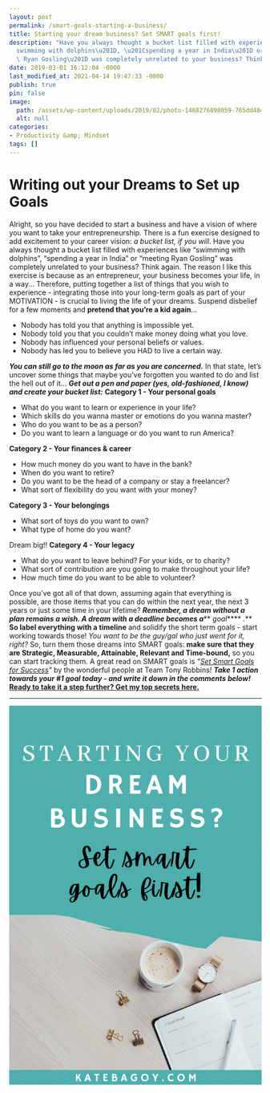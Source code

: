 ```yaml
---
layout: post
permalink: /smart-goals-starting-a-business/
title: Starting your dream business? Set SMART goals first!
description: "Have you always thought a bucket list filled with experiences like \u201C\
  swimming with dolphins\u201D, \u201Cspending a year in India\u201D or \u201Cmeeting\
  \ Ryan Gosling\u201D was completely unrelated to your business? Think again."
date: 2019-03-01 16:12:04 -0000
last_modified_at: 2021-04-14 19:47:33 -0000
publish: true
pin: false
image:
  path: /assets/wp-content/uploads/2019/02/photo-1468276898059-765dd484c793.jpeg
  alt: null
categories:
- Productivity &amp; Mindset
tags: []
---
```

# Writing out your Dreams to Set up Goals

Alright, so you have decided to start a business and have a vision of where you want to take your entrepreneurship. There is a fun exercise designed to add excitement to your career vision: _a bucket list, if you will_. Have you always thought a bucket list filled with experiences like “swimming with dolphins”, “spending a year in India” or “meeting Ryan Gosling” was completely unrelated to your business?  Think again. The reason I like this exercise is because as an entrepreneur, your business becomes your life, in a way... Therefore, putting together a list of things that you wish to experience - integrating those into your long-term goals as part of your MOTIVATION - is crucial to living the life of your dreams. Suspend disbelief for a few moments and **pretend that you’re a kid again**...

* Nobody has told you that anything is impossible yet.
* Nobody told you that you couldn’t make money doing what you love.
* Nobody has influenced your personal beliefs or values.
* Nobody has led you to believe you HAD to live a certain way.

**_You can still go to the moon as far as you are concerned._** In that state, let’s uncover some things that maybe you’ve forgotten you wanted to do and list the hell out of it... **_Get out a pen and paper (yes, old-fashioned, I know) and create your bucket list:_** **Category 1 - Your personal goals**

* What do you want to learn or experience in your life?
* Which skills do you wanna master or emotions do you wanna master?
* Who do you want to be as a person?
* Do you want to learn a language or do you want to run America?

**Category 2 - Your finances & career**

* How much money do you want to have in the bank?
* When do you want to retire?
* Do you want to be the head of a company or stay a freelancer?
* What sort of flexibility do you want with your money?

**Category 3 - Your belongings**

* What sort of toys do you want to own?
* What type of home do you want?

Dream big!!  **Category 4 - Your legacy**

* What do you want to leave behind? For your kids, or to charity?
* What sort of contribution are you going to make throughout your life?
* How much time do you want to be able to volunteer?

Once you’ve got all of that down, assuming again that everything is possible, are those items that you can do within the next year, the next 3 years or just some time in your lifetime?  **_Remember, a dream without a plan remains a wish. A dream with a deadline becomes a_**** _goal_**** _._** **So label everything with a timeline** and solidify the short term goals - start working towards those!  _You want to be the guy/gal who just went for it, right?_ So, turn them those dreams into SMART goals: **make sure that they are Strategic, Measurable, Attainable, Relevant and Time-bound,** so you can start tracking them. A great read on SMART goals is  _"[Set Smart Goals for Success](https://www.tonyrobbins.com/career-business/the-6-steps-to-a-smart-goal/?msID=0a018b81-a6f8-4d76-a0ce-6f0a58e4ffce)"_ by the wonderful people at Team Tony Robbins! _**Take 1 action towards your #1 goal today - and write it down in the comments below!**_ **[Ready to take it a step further? Get my top secrets here.](https://go.katebagoy.com/ebook)**

* * *

![](/assets/wp-content/uploads/2019/03/smartgoals-683x1024.png)
